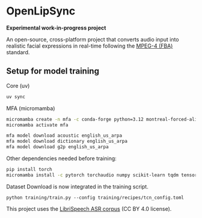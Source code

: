 # OpenLipSync

**Experimental work-in-progress project**

An open-source, cross-platform project that converts audio input into realistic facial expressions in real-time following the [MPEG-4 (FBA)](https://visagetechnologies.com/uploads/2012/08/MPEG-4FBAOverview.pdf) standard.


## Setup for model training

Core (uv)

```bash
uv sync
```

MFA (micromamba)

```bash
micromamba create -n mfa -c conda-forge python=3.12 montreal-forced-aligner
micromamba activate mfa

mfa model download acoustic english_us_arpa
mfa model download dictionary english_us_arpa
mfa model download g2p english_us_arpa
```

Other dependencies needed before training:
```bash
pip install torch
micromamba install -c pytorch torchaudio numpy scikit-learn tqdm tensorboard matplotlib
```

Dataset Download is now integrated in the training script.

```python training/train.py --config training/recipes/tcn_config.toml```


This project uses the [LibriSpeech ASR corpus](https://openslr.org/12/) (CC BY 4.0 license).
